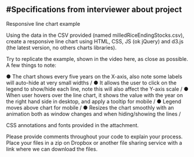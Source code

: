 #Specifications from interviewer about project
----
Responsive line chart example

Using the data in the CSV provided (named milledRiceEndingStocks.csv), create a responsive line chart using HTML, CSS, JS (ok jQuery) and d3.js (the latest version, no others charts libraries).

Try to replicate the example, shown in the video here, as close as possible. A few things to note:

●	The chart shows every five years on the X-axis, also note some labels will auto-hide at very small widths /
●	It allows the user to click on the legend to show/hide each line, note this will also affect the Y-axis scale /
●	When user hovers over the line chart, it shows the value with the year on the right hand side in desktop, and apply a tooltip for mobile /
●	Legend moves above chart for mobile /
●	Resizes the chart smoothly with an animation both as window changes and when hiding/showing the lines /

CSS annotations and fonts provided in the attachment.

Please provide comments throughout your code to explain your process. Place your files in a zip on Dropbox or another file sharing service with a link where we can download the files.
